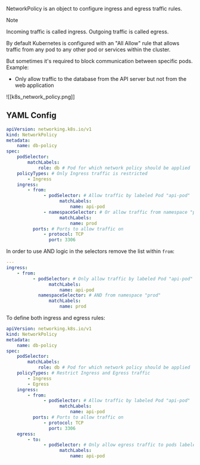 NetworkPolicy is an object to configure ingress and egress traffic rules.

> [!NOTE]
> Incoming traffic is called ingress. Outgoing traffic is called egress.

By default Kubernetes is configured with an "All Allow" rule that allows traffic from any pod to any other pod or services within the cluster.

But sometimes it's required to block communication between specific pods. Example:

-   Only allow traffic to the database from the API server but not from the web application

![[k8s_network_policy.png]]

## YAML Config

```yaml
apiVersion: networking.k8s.io/v1
kind: NetworkPolicy
metadata:
    name: db-policy
spec:
    podSelector:
        matchLabels:
            role: db # Pod for which network policy should be applied
    policyTypes: # Only Ingress traffic is restricted
        - Ingress
    ingress:
        - from:
              - podSelector: # Allow traffic by labeled Pod "api-pod"
                    matchLabels:
                        name: api-pod
              - namespaceSelector: # Or allow traffic from namespace "prod"
                    matchLabels:
                        name: prod
          ports: # Ports to allow traffic on
              - protocol: TCP
                port: 3306
```

In order to use AND logic in the selectors remove the list within `from`:

```yaml
---
ingress:
    - from:
          - podSelector: # Only allow traffic by labeled Pod "api-pod"
                matchLabels:
                    name: api-pod
            namespaceSelector: # AND from namespace "prod"
                matchLabels:
                    name: prod
```

To define both ingress and egress rules:

```yaml
apiVersion: networking.k8s.io/v1
kind: NetworkPolicy
metadata:
    name: db-policy
spec:
    podSelector:
        matchLabels:
            role: db # Pod for which network policy should be applied
    policyTypes: # Restrict Ingress and Egress traffic
        - Ingress
        - Egress
    ingress:
        - from:
              - podSelector: # Allow traffic by labeled Pod "api-pod"
                    matchLabels:
                        name: api-pod
          ports: # Ports to allow traffic on
              - protocol: TCP
                port: 3306
    egress:
        - to:
              - podSelector: # Only allow egress traffic to pods labeled api-pod
                    matchLabels:
                        name: api-pod
```
